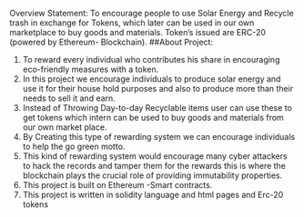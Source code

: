Overview Statement: To encourage people to use Solar Energy and Recycle
trash in exchange for Tokens, which later can be used in our own marketplace to buy
goods and materials. Token’s issued are ERC-20 (powered by Ethereum-
Blockchain).
##About Project:
1. To reward every individual who contributes his share in encouraging eco-friendly
measures with a token.
2. In this project we encourage individuals to produce solar energy and use it for their
house hold purposes and also to produce more than their needs to sell it and earn.
3. Instead of Throwing Day-to-day Recyclable items user can use these to get tokens
which intern can be used to buy goods and materials from our own market place.
4. By Creating this type of rewarding system we can encourage individuals to help the
go green motto.
5. This kind of rewarding system would encourage many cyber attackers to hack the
records and tamper them for the rewards this is where the blockchain plays the crucial
role of providing immutability properties.
6. This project is built on Ethereum -Smart contracts.
7. This project is written in solidity language and html pages and Erc-20 tokens
